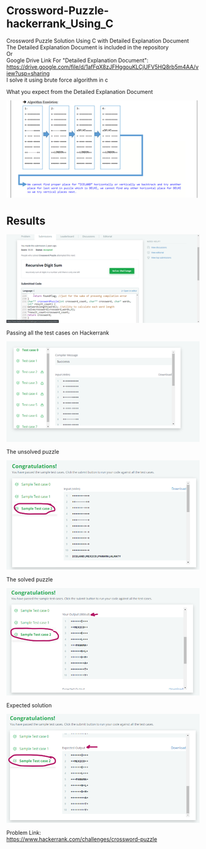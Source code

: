 # Crossword-Puzzle-hackerrank_Using_C
Crossword Puzzle Solution Using C with Detailed Explanation Document  
The Detailed Explanation Document is included in the repository  
Or  
Google Drive Link For "Detailed Explanation Document":  
https://drive.google.com/file/d/1afFqX8zJFHggouKLCjUFV5HQ8rb5m4AA/view?usp=sharing  
I solve it using brute force algorithm in c  
  

What you expect from the Detailed Explanation Document  
  
![alt text](https://github.com/OmarElfatatry/Crossword-Puzzle-hackerrank_Using_C/blob/main/06.png?raw=true)  

# Results
  
![alt text](https://github.com/OmarElfatatry/Crossword-Puzzle-hackerrank_Using_C/blob/main/01.png?raw=true)  
  
Passing all the test cases on Hackerrank 
  
![alt text](https://github.com/OmarElfatatry/Crossword-Puzzle-hackerrank_Using_C/blob/main/02.png?raw=true)  
  
The unsolved puzzle  
  
![alt text](https://github.com/OmarElfatatry/Crossword-Puzzle-hackerrank_Using_C/blob/main/03.png?raw=true)  
  
The solved puzzle  
  
![alt text](https://github.com/OmarElfatatry/Crossword-Puzzle-hackerrank_Using_C/blob/main/04.png?raw=true)  
  
Expected solution  
  
![alt text](https://github.com/OmarElfatatry/Crossword-Puzzle-hackerrank_Using_C/blob/main/05.png?raw=true)  
  
Problem Link:  
https://www.hackerrank.com/challenges/crossword-puzzle
